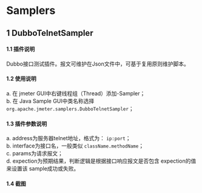 # Samplers
## 1 DubboTelnetSampler
#### 1.1 插件说明
Dubbo接口测试插件。报文可维护在Json文件中，可基于复用原则维护脚本。

#### 1.2 使用说明
a. 在 jmeter GUI中右键线程组（Thread）添加-Sampler；  
b. 在 Java Sample GUI中类名称选择 `org.apache.jmeter.samplers.DubboTelnetSampler`；  

#### 1.3 插件参数说明
a. address为服务器telnet地址，格式为： `ip:port`；  
b. interface为接口名，一般类似 `className.methodName`；  
c. params为请求报文；  
d. expection为预期结果，判断逻辑是根据接口响应报文是否包含 expection的值来设置该 sample成功或失败。  

#### 1.4 截图

